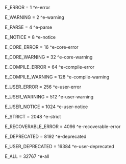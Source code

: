 E_ERROR = 1 ^e-error

E_WARNING = 2 ^e-warning

E_PARSE = 4 ^e-parse

E_NOTICE = 8 ^e-notice

E_CORE_ERROR = 16 ^e-core-error

E_CORE_WARNING = 32 ^e-core-warning

E_COMPILE_ERROR = 64 ^e-compile-error

E_COMPILE_WARNING = 128 ^e-compile-warning

E_USER_ERROR = 256 ^e-user-error

E_USER_WARNING = 512 ^e-user-warning

E_USER_NOTICE = 1024 ^e-user-notice

E_STRICT = 2048 ^e-strict

E_RECOVERABLE_ERROR = 4096 ^e-recoverable-error

E_DEPRECATED = 8192 ^e-deprecated

E_USER_DEPRECATED = 16384 ^e-user-deprecated

E_ALL = 32767 ^e-all
